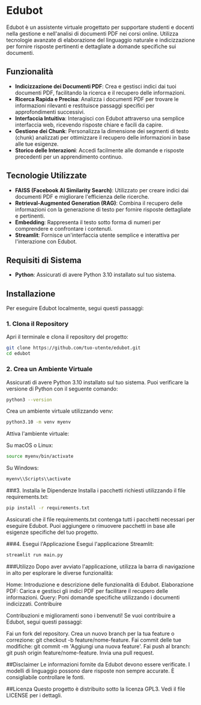 # Edubot

Edubot è un assistente virtuale progettato per supportare studenti e docenti nella gestione e nell'analisi di documenti PDF nei corsi online. Utilizza tecnologie avanzate di elaborazione del linguaggio naturale e indicizzazione per fornire risposte pertinenti e dettagliate a domande specifiche sui documenti.

## Funzionalità

- **Indicizzazione dei Documenti PDF**: Crea e gestisci indici dai tuoi documenti PDF, facilitando la ricerca e il recupero delle informazioni.
- **Ricerca Rapida e Precisa**: Analizza i documenti PDF per trovare le informazioni rilevanti e restituisce passaggi specifici per approfondimenti successivi.
- **Interfaccia Intuitiva**: Interagisci con Edubot attraverso una semplice interfaccia web, ricevendo risposte chiare e facili da capire.
- **Gestione dei Chunk**: Personalizza la dimensione dei segmenti di testo (chunk) analizzati per ottimizzare il recupero delle informazioni in base alle tue esigenze.
- **Storico delle Interazioni**: Accedi facilmente alle domande e risposte precedenti per un apprendimento continuo.

## Tecnologie Utilizzate

- **FAISS (Facebook AI Similarity Search)**: Utilizzato per creare indici dai documenti PDF e migliorare l'efficienza delle ricerche.
- **Retrieval-Augmented Generation (RAG)**: Combina il recupero delle informazioni con la generazione di testo per fornire risposte dettagliate e pertinenti.
- **Embedding**: Rappresenta il testo sotto forma di numeri per comprendere e confrontare i contenuti.
- **Streamlit**: Fornisce un'interfaccia utente semplice e interattiva per l'interazione con Edubot.

## Requisiti di Sistema

- **Python**: Assicurati di avere Python 3.10 installato sul tuo sistema.

## Installazione

Per eseguire Edubot localmente, segui questi passaggi:

### 1. Clona il Repository

Apri il terminale e clona il repository del progetto:

```bash
git clone https://github.com/tuo-utente/edubot.git
cd edubot
```
### 2. Crea un Ambiente Virtuale
Assicurati di avere Python 3.10 installato sul tuo sistema. Puoi verificare la versione di Python con il seguente comando:

```bash
python3 --version
```

Crea un ambiente virtuale utilizzando venv:

```bash
python3.10 -m venv myenv
```

Attiva l'ambiente virtuale:

Su macOS o Linux:

```bash
source myenv/bin/activate
```

Su Windows:

```bash
myenv\\Scripts\\activate

```
###3. Installa le Dipendenze
Installa i pacchetti richiesti utilizzando il file requirements.txt:

```bash
pip install -r requirements.txt
```


Assicurati che il file requirements.txt contenga tutti i pacchetti necessari per eseguire Edubot. Puoi aggiungere o rimuovere pacchetti in base alle esigenze specifiche del tuo progetto.

###4. Esegui l'Applicazione
Esegui l'applicazione Streamlit:

```bash
streamlit run main.py
```
###Utilizzo
Dopo aver avviato l'applicazione, utilizza la barra di navigazione in alto per esplorare le diverse funzionalità:

Home: Introduzione e descrizione delle funzionalità di Edubot.
Elaborazione PDF: Carica e gestisci gli indici PDF per facilitare il recupero delle informazioni.
Query: Poni domande specifiche utilizzando i documenti indicizzati.
Contribuire

Contribuzioni e miglioramenti sono i benvenuti! Se vuoi contribuire a Edubot, segui questi passaggi:

Fai un fork del repository.
Crea un nuovo branch per la tua feature o correzione: git checkout -b feature/nome-feature.
Fai commit delle tue modifiche: git commit -m 'Aggiungi una nuova feature'.
Fai push al branch: git push origin feature/nome-feature.
Invia una pull request.

##Disclaimer
Le informazioni fornite da Edubot devono essere verificate. I modelli di linguaggio possono dare risposte non sempre accurate. È consigliabile controllare le fonti.

##Licenza
Questo progetto è distribuito sotto la licenza GPL3. Vedi il file LICENSE per i dettagli.
